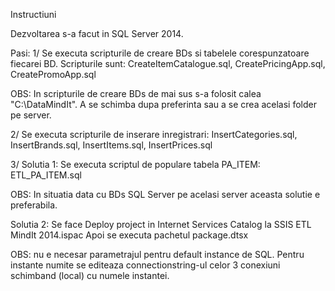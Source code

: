 Instructiuni

Dezvoltarea s-a facut in SQL Server 2014.

Pasi:
1/ Se executa scripturile de creare BDs si tabelele corespunzatoare fiecarei BD. Scripturile sunt:
CreateItemCatalogue.sql,
CreatePricingApp.sql,
CreatePromoApp.sql

OBS: In scripturile de creare BDs de mai sus s-a folosit calea "C:\DataMindIt". A se schimba dupa preferinta sau a se crea acelasi folder pe server.

2/ Se executa scripturile de inserare inregistrari:
InsertCategories.sql,
InsertBrands.sql,
InsertItems.sql,
InsertPrices.sql

3/ Solutia 1:
Se executa scriptul de populare tabela PA_ITEM:
ETL_PA_ITEM.sql

OBS: In situatia data cu BDs SQL Server pe acelasi server aceasta solutie e preferabila. 

Solutia 2:
Se face Deploy project in Internet Services Catalog la 
SSIS ETL MindIt 2014.ispac
Apoi se executa pachetul package.dtsx

OBS: nu e necesar parametrajul pentru default instance de SQL. Pentru instante numite se editeaza connectionstring-ul celor 3 conexiuni schimband (local) cu numele instantei.

